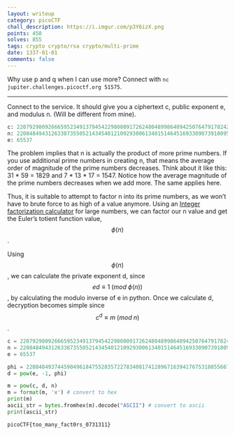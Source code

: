 ```yaml
---
layout: writeup
category: picoCTF
chall_description: https://i.imgur.com/p3Y6izX.png
points: 450
solves: 855
tags: crypto crypto/rsa crypto/multi-prime
date: 1337-01-01
comments: false
---
```


Why use p and q when I can use more? Connect with `nc jupiter.challenges.picoctf.org 51575`.

---

Connect to the service. It should give you a ciphertext c, public exponent e, and modulus n. (Will be different from mine).  

```py
c: 220792980926665952349137945422980809172624804899864094250764791782429607681801478483617625687698622071517694855526973786583346039286711280160114528046761974588266123571872772061217767272059869596140567864416404924571566752282735212867405007443133346440116648682519116499518033820233673443307106541635517163619023226561727281924065361517060360805
n: 220848494312633873550521434540121092930061340151464516933090739180958672744573572743283820177719895953925048006257256536170101279602930663475213347031056671032581122523492568975625503483106059704596362545831377237700567156400822789247606369915232646209382014685512845075233921827028600695287414634190330763282597268045444077737019192890820994831
e: 65537
```

The problem implies that n is actually the product of more prime numbers. If you use additional prime numbers in creating n, that means the average order of magnitude of the prime numbers decreases. Think about it like this: 31 * 59 = 1829 and 7 * 13 * 17 = 1547. Notice how the average magnitude of the prime numbers decreases when we add more. The same applies here.  

Thus, it is suitable to attempt to factor n into its prime numbers, as we won’t have to brute force to as high of a value anymore. Using an [Integer factorization calculator](https://www.alpertron.com.ar/ECM.HTM) for large numbers, we can factor our n value and get the Euler’s totient function value, $$\phi(n)$$.  

Using $$\phi(n)$$, we can calculate the private exponent d, since $$ed\equiv 1\;(mod\;\phi(n))$$, by calculating the modulo inverse of e in python. Once we calculate d, decryption becomes simple since $$c^{d}\equiv m\;(mod\;n)$$.  

```py
c = 2207929809266659523491379454229808091726248048998640942507647917824296076818014784836176256876986220715176948555269737865833460392867112801601145280467619745882661235718727720612177672720598695961405678644164049245715667522827352128674050074431333464401166486825191>
n = 2208484943126338735505214345401210929300613401514645169330907391809586727445735727432838201777198959539250480062572565361701012796029306634752133470310566710325811225234925689756255034831060597045963625458313772377005671564008227892476063699152326462093820146855128>
e = 65537

phi = 22084849374459049618475528357227834081741289671639417675318855667210885003422597061298533641693294625742329948030881495479931241881272659993920173457868914712893479865298232877203964273466330025865362290366546406093512174292624039254763191720560193052500535037177>
d = pow(e, -1, phi)

m = pow(c, d, n)
m = format(m, 'x') # convert to hex
print(m)
ascii_str = bytes.fromhex(m).decode("ASCII") # convert to ascii
print(ascii_str)
```

    picoCTF{too_many_fact0rs_0731311}

